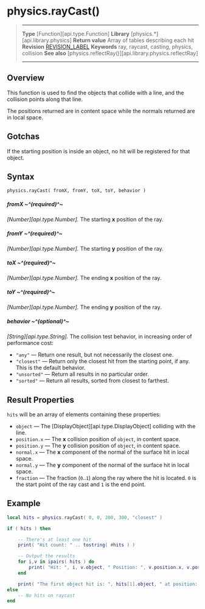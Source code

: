 
# physics.rayCast()

> --------------------- ------------------------------------------------------------------------------------------
> __Type__              [Function][api.type.Function]
> __Library__           [physics.*][api.library.physics]
> __Return value__      Array of tables describing each hit
> __Revision__          [REVISION_LABEL](REVISION_URL)
> __Keywords__          ray, raycast, casting, physics, collision
> __See also__          [physics.reflectRay()][api.library.physics.reflectRay]
> --------------------- ------------------------------------------------------------------------------------------

## Overview

This function is used to find the objects that collide with a line, and the collision points along that line.

The positions returned are in content space while the normals returned are in local space.


## Gotchas

If the starting position is inside an object, no hit will be registered for that object.


## Syntax

	physics.rayCast( fromX, fromY, toX, toY, behavior )

##### fromX ~^(required)^~
_[Number][api.type.Number]._ The starting __x__ position of the ray.

##### fromY ~^(required)^~
_[Number][api.type.Number]._ The starting __y__ position of the ray.

##### toX ~^(required)^~
_[Number][api.type.Number]._ The ending __x__ position of the ray.

##### toY ~^(required)^~
_[Number][api.type.Number]._ The ending __y__ position of the ray.

##### behavior ~^(optional)^~
_[String][api.type.String]._ The collision test behavior, in increasing order of performance cost:

* `"any"` &mdash; Return one result, but not necessarily the closest one.
* `"closest"` &mdash; Return only the closest hit from the starting point, if any. This is the default behavior.
* `"unsorted"` &mdash; Return all results in no particular order.
* `"sorted"` &mdash; Return all results, sorted from closest to farthest.


## Result Properties

`hits` will be an array of elements containing these properties:

* `object` &mdash; The [DisplayObject][api.type.DisplayObject] colliding with the line.
* `position.x` &mdash; The __x__ collision position of `object`, in content space.
* `position.y` &mdash; The __y__ collision position of `object`, in content space.
* `normal.x` &mdash; The __x__ component of the normal of the surface hit in local space.
* `normal.y` &mdash; The __y__ component of the normal of the surface hit in local space.
* `fraction` &mdash; The fraction (`0`..`1`) along the ray where the hit is located. `0` is the start point of the ray cast and `1` is the end point.


## Example

`````lua
local hits = physics.rayCast( 0, 0, 200, 300, "closest" )

if ( hits ) then

    -- There's at least one hit
    print( "Hit count: " .. tostring( #hits ) )

    -- Output the results
    for i,v in ipairs( hits ) do
        print( "Hit: ", i, v.object, " Position: ", v.position.x, v.position.y, " Surface normal: ", v.normal.x, v.normal.y )
    end

    print( "The first object hit is: ", hits[1].object, " at position: ", hits[1].position.x, hits[1].position.y, " where the surface normal is: ", hits[1].normal.x, hits[1].normal.y, " and where the fraction along the ray is: ", hits[1].fraction )
else
    -- No hits on raycast
end
`````